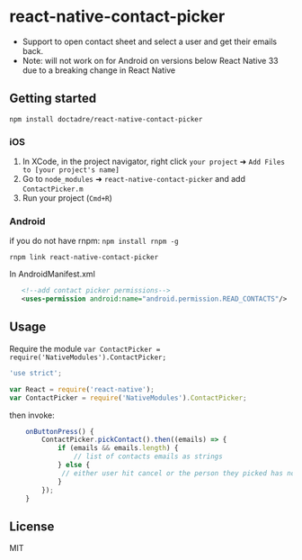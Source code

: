 # react-native-contact-picker

* Support to open contact sheet and select a user and get their emails back.
* Note: will not work on for Android on versions below React Native 33 due to a breaking change in React Native

## Getting started

`npm install doctadre/react-native-contact-picker`

### iOS
1. In XCode, in the project navigator, right click `your project` ➜ `Add Files to [your project's name]`
2. Go to `node_modules` ➜ `react-native-contact-picker` and add `ContactPicker.m`
3. Run your project (`Cmd+R`)

### Android

 if you do not have rnpm: `npm install rnpm -g`

 `rnpm link react-native-contact-picker`

 In AndroidManifest.xml

 ```xml
    <!--add contact picker permissions-->
    <uses-permission android:name="android.permission.READ_CONTACTS"/>
 ```


## Usage

Require the module `var ContactPicker = require('NativeModules').ContactPicker;`

```javascript
'use strict';

var React = require('react-native');
var ContactPicker = require('NativeModules').ContactPicker;
```

then invoke:

```javascript
    onButtonPress() {
        ContactPicker.pickContact().then((emails) => {
            if (emails && emails.length) {
                // list of contacts emails as strings
            } else {
             // either user hit cancel or the person they picked has no emails
            }
        });
    }
```

## License

MIT

